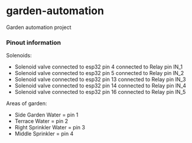 # garden-automation

Garden automation project

### Pinout information

Solenoids:

- Solenoid valve connected to esp32 pin 4 connected to Relay pin IN_1
- Solenoid valve connected to esp32 pin 5 connected to Relay pin IN_2
- Solenoid valve connected to esp32 pin 13 connected to Relay pin IN_3
- Solenoid valve connected to esp32 pin 14 connected to Relay pin IN_4
- Solenoid valve connected to esp32 pin 16 connected to Relay pin IN_5

Areas of garden:

- Side Garden Water = pin 1
- Terrace Water = pin 2
- Right Sprinkler Water = pin 3
- Middle Sprinkler = pin 4
